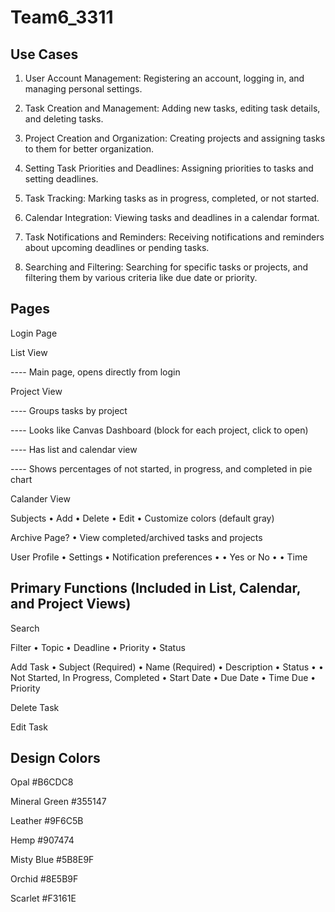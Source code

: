 # Team6_3311

Use Cases
----------
1. User Account Management: Registering an account, logging in, and managing personal settings.

2. Task Creation and Management: Adding new tasks, editing task details, and deleting tasks.

3. Project Creation and Organization: Creating projects and assigning tasks to them for better organization.

4. Setting Task Priorities and Deadlines: Assigning priorities to tasks and setting deadlines.

5. Task Tracking: Marking tasks as in progress, completed, or not started.

6. Calendar Integration: Viewing tasks and deadlines in a calendar format.

7. Task Notifications and Reminders: Receiving notifications and reminders about upcoming deadlines or pending tasks.

8. Searching and Filtering: Searching for specific tasks or projects, and filtering them by various criteria like due date or priority.

Pages
----------
Login Page

List View

---- Main page, opens directly from login

Project View

---- Groups tasks by project

---- Looks like Canvas Dashboard (block for each project, click to open)

---- Has list and calendar view

---- Shows percentages of not started, in progress, and completed in pie chart

Calander View

Subjects
    • Add
    • Delete
    • Edit
    • Customize colors (default gray)

Archive Page?
    • View completed/archived tasks and projects

User Profile
    • Settings
    • Notification preferences
        • • Yes or No
        • • Time

Primary Functions
(Included in List, Calendar, and Project Views)
----------
Search

Filter
    • Topic
    • Deadline
    • Priority
    • Status

Add Task
    • Subject (Required)
    • Name (Required)
    • Description
    • Status 
        • • Not Started, In Progress, Completed
    • Start Date
    • Due Date
    • Time Due
    • Priority

Delete Task

Edit Task


Design Colors
----------
Opal #B6CDC8

Mineral Green #355147

Leather #9F6C5B

Hemp #907474

Misty Blue #5B8E9F

Orchid #8E5B9F

Scarlet #F3161E
